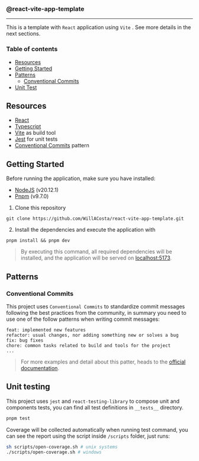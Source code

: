 ### @react-vite-app-template

---

This is a template with `React` application using `Vite` .
See more details in the next sections.

### Table of contents

- [Resources](#resources)
- [Getting Started](#technical-resources)
- [Patterns](#patterns)
  - [Conventional Commits](#conventional-commits)
- [Unit Test](#unit-testing)

## Resources

- [React](https://react.dev/)
- [Typescript](https://www.typescriptlang.org/)
- [Vite](https://vite.dev/) as build tool
- [Jest](https://jestjs.io/) for unit tests
- [Conventional Commits](https://www.conventionalcommits.org/en/v1.0.0/) pattern

## Getting Started

Before running the application, make sure you have installed:

- [NodeJS](https://nodejs.org/en) (v20.12.1)
- [Pnpm](https://pnpm.io/) (v9.7.0)

1. Clone this repository

```shell
git clone https://github.com/WillACosta/react-vite-app-template.git
```

2. Install the dependencies and execute the application with

```shell
pnpm install && pnpm dev
```

> By executing this command, all required dependencies will be installed, and the application will be served on
> [localhost:5173](http://localhost:5173/).

## Patterns

### Conventional Commits

This project uses `Conventional Commits` to standardize commit messages following the best practices from the
community, in summary you need to use one of the follow patterns when writing commit messages:

```
feat: implemented new features
refactor: usual changes, nor adding something new or solves a bug
fix: bug fixes
chore: common tasks related to build and tools for the project
...
```

> For more examples and detail about this patter, heads to the [official documentation](https://www.conventionalcommits.org/en/v1.0.0/).

## Unit testing

This project uses `jest` and `react-testing-library` to compose unit and components tests, you can find all test definitions
in `__tests__` directory.

```sh
pnpm test
```

Coverage will be collected automatically when running test command, you can see the report using the script inside `/scripts` folder, just runs:

```sh
sh scripts/open-coverage.sh # unix systems
./scripts/open-coverage.sh # windows
```
